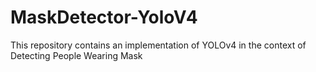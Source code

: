# MaskDetector-YoloV4
This repository contains an implementation of YOLOv4 in the context of Detecting People Wearing Mask
